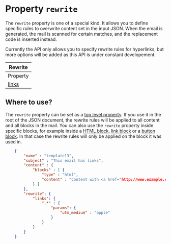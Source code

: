 # Property `rewrite`

The `rewrite` property is one of a special kind. It allows you to define 
specific rules to overwrite content set in the input JSON. When the
email is generated, the mail is scanned for certain matches, and the
replacement code is inserted instead.

Currently the API only allows you to specify rewrite rules for hyperlinks, but more options will 
be added as this API is under constant developement. 

| Rewrite |
| --- |
| Property | Value | Desc. |
| [links](copernica-docs:ResponsiveEmail/json/property-rewrite-links) | _object_ | Specify links that should be rewritten. |


## Where to use?

The `rewrite` property can be set as a [top level property](copernica-docs:ResponsiveEmail/json/top-level-properties). If you use it in the root of the JSON document, the rewrite rules will be applied to all content and all blocks in the mail. You can also use the `rewrite` property inside specific blocks, for example inside a [HTML block](copernica-docs:ResponsiveEmail/json/block-html), [link block](copernica-docs:ResponsiveEmail/json/block-link) or a [button block](copernica-docs:ResponsiveEmail/json/block-button). In that case the rewrite rules will only be applied on the block it was used in.


````json
    {
        "name" : "template13",
        "subject" : "This email has links",
        "content" : {
            "blocks" : [ {
                "type" : "html",
                "content" : "Content with <a href="http://www.example.com">hyperlinks</a>"
            } ]
        },
        "rewrite": {
            "links": {
                ".*" : {
                    "params": {
                        "utm_medium" : "apple"
                    }
                }
            }
        }
    }
````
